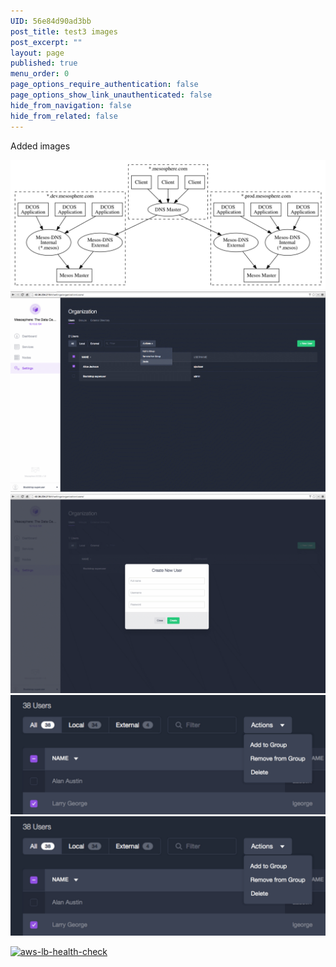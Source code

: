 ```yaml
---
UID: 56e84d90ad3bb
post_title: test3 images
post_excerpt: ""
layout: page
published: true
menu_order: 0
page_options_require_authentication: false
page_options_show_link_unauthenticated: false
hide_from_navigation: false
hide_from_related: false
---
```

Added images

![Alt text][1] ![Alt text][2] ![Alt text][3] ![Alt text][4] ![enable][4]

<a href="https://dev-mesosphere-documentation.pantheon.io/wp-content/uploads/2015/12/aws-lb-health-check.png" rel="attachment wp-att-3013"><img src="https://dev-mesosphere-documentation.pantheon.io/wp-content/uploads/2015/12/aws-lb-health-check.png" alt="aws-lb-health-check" width="615" height="199" class="alignnone size-full wp-image-3013" /></a>

 [1]: /assets/images/tutorial-cust-domain.png
 [2]: /assets/images/auth-enable-delete-user.gif
 [3]: /assets/images/auth-enable-add-user2.gif
 [4]: /assets/images/auth-enable-modify.png